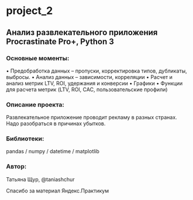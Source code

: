 # project_2
## Анализ развлекательного приложения Procrastinate Pro+, Python 3

### Основные моменты: 
•	Предобработка данных – пропуски, корректировка типов, дубликаты, выбросы.
•	Анализ данных – зависимости, корреляции
•	Расчет и анализ метрик LTV, ROI, удержания и конверсии
•	Графики
•	Функции для расчета метрик (LTV, ROI, CAC, пользовательские профили)
	
	
### Описание проекта:
Развлекательное приложение проводит рекламу в разных странах. Надо разобраться в причинах убытков. 
	
### Библиотеки: 
pandas / numpy / datetime / matplotlib 
	
### Автор: 
Татьяна Щур, @taniashchur

Спасибо за материал Яндекс.Практикум
